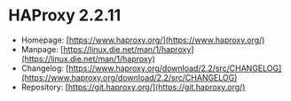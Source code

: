 # HAProxy 2.2.11
 - Homepage: [https://www.haproxy.org/](https://www.haproxy.org/)
 - Manpage: [https://linux.die.net/man/1/haproxy](https://linux.die.net/man/1/haproxy)
 - Changelog: [https://www.haproxy.org/download/2.2/src/CHANGELOG](https://www.haproxy.org/download/2.2/src/CHANGELOG)
 - Repository: [https://git.haproxy.org/](https://git.haproxy.org/)

